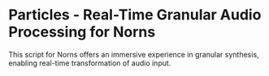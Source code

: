 # Particles - Real-Time Granular Audio Processing for Norns
This script for Norns offers an immersive experience in granular synthesis, enabling real-time transformation of audio input.



